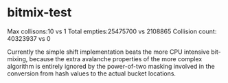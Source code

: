 # bitmix-test

Max collisons:10 vs 1
Total empties:25475700 vs 2108865
Collision count: 40323937 vs 0

Currently the simple shift implementation beats the more CPU intensive bit-mixing, because the extra avalanche properties of the more complex algorithm is entirely ignored by the power-of-two masking involved in the conversion from hash values to the actual bucket locations.
